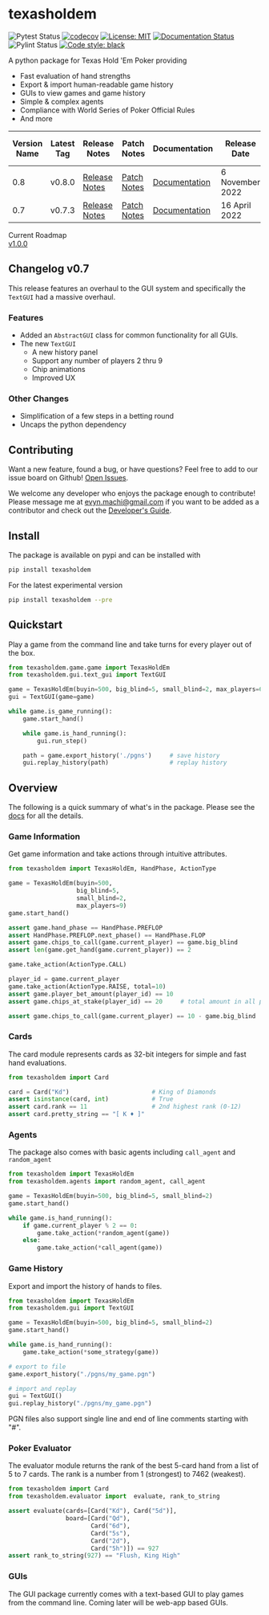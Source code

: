 # texasholdem
![Pytest Status](https://github.com/SirRender00/texasholdem/actions/workflows/pytest.yml/badge.svg)
[![codecov](https://codecov.io/github/SirRender00/texasholdem/branch/main/graph/badge.svg?token=1PH1NHTGXP)](https://codecov.io/github/SirRender00/texasholdem)
[![License: MIT](https://img.shields.io/badge/License-MIT-blue.svg)](https://raw.githubusercontent.com/SirRender00/texasholdem/main/LICENSE)
[![Documentation Status](https://readthedocs.org/projects/texasholdem/badge/?version=stable)](https://texasholdem.readthedocs.io/en/stable/?badge=stable)
![Pylint Status](https://github.com/SirRender00/texasholdem/actions/workflows/pylint.yml/badge.svg)
[![Code style: black](https://img.shields.io/badge/code%20style-black-000000.svg)](https://github.com/psf/black)

A python package for Texas Hold 'Em Poker providing
- Fast evaluation of hand strengths 
- Export & import human-readable game history
- GUIs to view games and game history
- Simple & complex agents 
- Compliance with World Series of Poker Official Rules
- And more

| Version Name | Latest Tag | Release Notes | Patch Notes | Documentation | Release Date | End Support Date |
| ------------ | ---------- | ------------- | ----------- | ------------- | ------------ | ---------------- |
| 0.8          | v0.8.0     | [Release Notes](https://github.com/SirRender00/texasholdem/releases/tag/v0.8.0) | [Patch Notes](https://github.com/SirRender00/texasholdem/releases/tag/v0.8.0) | [Documentation](https://texasholdem.readthedocs.io/en/0.8/) | 6 November 2022 | |
| 0.7          | v0.7.3     | [Release Notes](https://github.com/SirRender00/texasholdem/releases/tag/v0.7.0) | [Patch Notes](https://github.com/SirRender00/texasholdem/releases/tag/v0.7.3) | [Documentation](https://texasholdem.readthedocs.io/en/0.7/) | 16 April 2022 | |

Current Roadmap \
[v1.0.0](https://github.com/SirRender00/texasholdem/wiki/Version-1.0.0-Roadmap)

## Changelog v0.7
This release features an overhaul to the GUI system and specifically the `TextGUI`
had a massive overhaul.

### Features

- Added an `AbstractGUI` class for common functionality for all GUIs.
- The new `TextGUI`
    - A new history panel
    - Support any number of players 2 thru 9
    - Chip animations
    - Improved UX

### Other Changes

- Simplification of a few steps in a betting round
- Uncaps the python dependency

## Contributing
Want a new feature, found a bug, or have questions? Feel free to add to our issue board on Github!
[Open Issues](https://github.com/SirRender00/texasholdem/issues>).

We welcome any developer who enjoys the package enough to contribute! Please message me at evyn.machi@gmail.com
if you want to be added as a contributor and check out the 
[Developer's Guide](https://github.com/SirRender00/texasholdem/wiki/Developer's-Guide).

## Install
The package is available on pypi and can be installed with

```bash
pip install texasholdem
```

For the latest experimental version
```bash
pip install texasholdem --pre
```

## Quickstart
Play a game from the command line and take turns for every player out of the box.

```python
from texasholdem.game.game import TexasHoldEm
from texasholdem.gui.text_gui import TextGUI

game = TexasHoldEm(buyin=500, big_blind=5, small_blind=2, max_players=6)
gui = TextGUI(game=game)

while game.is_game_running():
    game.start_hand()

    while game.is_hand_running():
        gui.run_step()

    path = game.export_history('./pgns')     # save history
    gui.replay_history(path)                 # replay history
```

## Overview
The following is a quick summary of what's in the package. Please see the 
[docs](https://texasholdem.readthedocs.io/en/stable/) for all the details.

### Game Information

Get game information and take actions through intuitive attributes.

```python
from texasholdem import TexasHoldEm, HandPhase, ActionType

game = TexasHoldEm(buyin=500,
                   big_blind=5,
                   small_blind=2,
                   max_players=9)
game.start_hand()

assert game.hand_phase == HandPhase.PREFLOP
assert HandPhase.PREFLOP.next_phase() == HandPhase.FLOP
assert game.chips_to_call(game.current_player) == game.big_blind
assert len(game.get_hand(game.current_player)) == 2

game.take_action(ActionType.CALL)

player_id = game.current_player
game.take_action(ActionType.RAISE, total=10)
assert game.player_bet_amount(player_id) == 10
assert game.chips_at_stake(player_id) == 20     # total amount in all pots the player is in

assert game.chips_to_call(game.current_player) == 10 - game.big_blind
```

### Cards
The card module represents cards as 32-bit integers for simple and fast hand
evaluations.

```python
from texasholdem import Card

card = Card("Kd")                       # King of Diamonds
assert isinstance(card, int)            # True
assert card.rank == 11                  # 2nd highest rank (0-12)
assert card.pretty_string == "[ K ♦ ]"
```

### Agents
The package also comes with basic agents including `call_agent` and `random_agent`

```python
from texasholdem import TexasHoldEm
from texasholdem.agents import random_agent, call_agent

game = TexasHoldEm(buyin=500, big_blind=5, small_blind=2)
game.start_hand()

while game.is_hand_running():
    if game.current_player % 2 == 0:
        game.take_action(*random_agent(game))
    else:
        game.take_action(*call_agent(game))
```

### Game History
Export and import the history of hands to files.

```python
from texasholdem import TexasHoldEm
from texasholdem.gui import TextGUI

game = TexasHoldEm(buyin=500, big_blind=5, small_blind=2)
game.start_hand()

while game.is_hand_running():
    game.take_action(*some_strategy(game))

# export to file
game.export_history("./pgns/my_game.pgn")

# import and replay
gui = TextGUI()
gui.replay_history("./pgns/my_game.pgn")
```
PGN files also support single line and end of line comments starting with "#".

### Poker Evaluator
The evaluator module returns the rank of the best 5-card hand from a list of 5 to 7 cards.
The rank is a number from 1 (strongest) to 7462 (weakest).

```python
from texasholdem import Card
from texasholdem.evaluator import  evaluate, rank_to_string

assert evaluate(cards=[Card("Kd"), Card("5d")],
                board=[Card("Qd"),
                       Card("6d"),
                       Card("5s"),
                       Card("2d"),
                       Card("5h")]) == 927
assert rank_to_string(927) == "Flush, King High"
```

### GUIs
The GUI package currently comes with a text-based GUI to play games from the command line. Coming later
will be web-app based GUIs.
